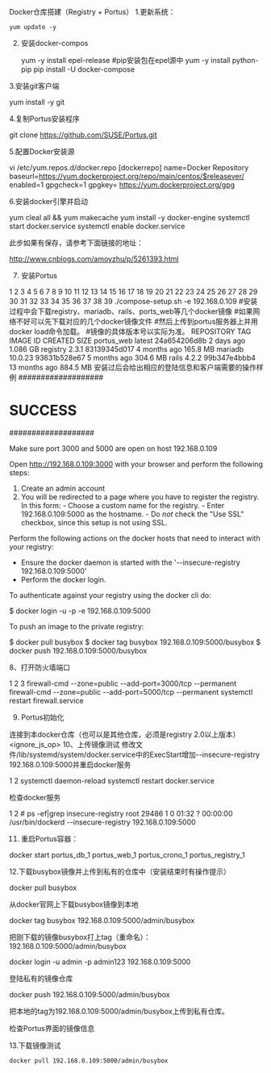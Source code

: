 Docker仓库搭建（Registry + Portus）
1.更新系统：

    yum update -y

2. 安装docker-compos

   yum -y install epel-release    #pip安装包在epel源中
   yum -y install python-pip
   pip install -U docker-compose

3.安装git客户端

  yum install -y git

4.复制Portus安装程序

  git clone https://github.com/SUSE/Portus.git

5.配置Docker安装源

  vi /etc/yum.repos.d/docker.repo
    [dockerrepo]
     name=Docker Repository
    baseurl=https://yum.dockerproject.org/repo/main/centos/$releasever/
    enabled=1
    gpgcheck=1
    gpgkey=
    https://yum.dockerproject.org/gpg

6.安装docker引擎并启动

   yum cleal all && yum makecache
  yum install -y docker-engine
  systemctl start docker.service
  systemctl enable docker.service

此步如果有保存，请参考下面链接的地址：

http://www.cnblogs.com/amoyzhu/p/5261393.html

7. 安装Portus

1
2
3
4
5
6
7
8
9
10
11
12
13
14
15
16
17
18
19
20
21
22
23
24
25
26
27
28
29
30
31
32
33
34
35
36
37
38
39	./compose-setup.sh -e 192.168.0.109
#安装过程中会下载registry、mariadb、rails、ports_web等几个docker镜像
#如果网络不好可以先下载对应的几个docker镜像文件
#然后上传到portus服务器上并用docker load命令加载。
#镜像的具体版本号以实际为准。
REPOSITORY          TAG                 IMAGE ID            CREATED             SIZE
portus_web          latest              24a654206d8b        2 days ago          1.086 GB
registry            2.3.1               83139345d017        4 months ago        165.8 MB
mariadb             10.0.23             93631b528e67        5 months ago        304.6 MB
rails               4.2.2               99b347e4bbb4        13 months ago       884.5 MB
安装过后会给出相应的登陆信息和客户端需要的操作样例
###################
#     SUCCESS     #
###################

Make sure port 3000 and 5000 are open on host 192.168.0.109

Open http://192.168.0.109:3000 with your browser and perform the following steps:

  1. Create an admin account
  2. You will be redirected to a page where you have to register the registry. In this form:
    - Choose a custom name for the registry.
    - Enter 192.168.0.109:5000 as the hostname.
    - Do *not* check the "Use SSL" checkbox, since this setup is not using SSL.

Perform the following actions on the docker hosts that need to interact with your registry:

  - Ensure the docker daemon is started with the '--insecure-registry 192.168.0.109:5000'
  - Perform the docker login.

To authenticate against your registry using the docker cli do:

  $ docker login -u <portus username> -p <password> -e <email> 192.168.0.109:5000

To push an image to the private registry:

  $ docker pull busybox
  $ docker tag busybox 192.168.0.109:5000/<username>busybox
  $ docker push 192.168.0.109:5000/<username>busybox



8、打开防火墙端口



1
2
3	firewall-cmd --zone=public  --add-port=3000/tcp --permanent
firewall-cmd --zone=public  --add-port=5000/tcp --permanent
systemctl restart firewall.service




9. Portus初始化



连接到本docker仓库（也可以是其他仓库，必须是registry 2.0以上版本）
<ignore_js_op>
10、上传镜像测试
修改文件/lib/systemd/system/docker.service中的ExecStart增加--insecure-registry 192.168.0.109:5000并重启docker服务

1
2	systemctl daemon-reload
systemctl restart docker.service



检查docker服务



1
2	# ps -ef|grep insecure-registry
root     29486     1  0 01:32 ?        00:00:00 /usr/bin/dockerd --insecure-registry 192.168.0.109:5000

11. 重启Portus容器：

docker start portus_db_1 portus_web_1 portus_crono_1 portus_registry_1

12.下载busybox镜像并上传到私有的仓库中（安装结束时有操作提示）

docker pull busybox

从docker官网上下载busybox镜像到本地


docker tag busybox 192.168.0.109:5000/admin/busybox

把刚下载的镜像busybox打上tag（重命名）：192.168.0.109:5000/admin/busybox


docker login -u admin -p admin123 192.168.0.109:5000

登陆私有的镜像仓库


docker push 192.168.0.109:5000/admin/busybox

把本地的tag为192.168.0.109:5000/admin/busybox上传到私有仓库。



检查Portus界面的镜像信息


13.下载镜像测试

    docker pull 192.168.0.109:5000/admin/busybox

 
